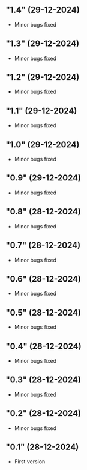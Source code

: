 ## "1.4" (29-12-2024)
- Minor bugs fixed
## "1.3" (29-12-2024)
- Minor bugs fixed
## "1.2" (29-12-2024)
- Minor bugs fixed
## "1.1" (29-12-2024)
- Minor bugs fixed
## "1.0" (29-12-2024)
- Minor bugs fixed
## "0.9" (29-12-2024)
- Minor bugs fixed
## "0.8" (28-12-2024)
- Minor bugs fixed
## "0.7" (28-12-2024)
- Minor bugs fixed
## "0.6" (28-12-2024)
- Minor bugs fixed
## "0.5" (28-12-2024)
- Minor bugs fixed
## "0.4" (28-12-2024)
- Minor bugs fixed
## "0.3" (28-12-2024)
- Minor bugs fixed
## "0.2" (28-12-2024)
- Minor bugs fixed
## "0.1" (28-12-2024)
- First version
